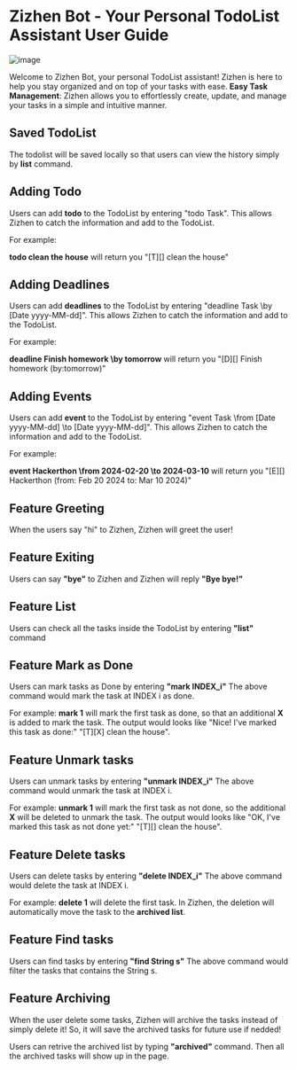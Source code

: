 # Zizhen Bot - Your Personal TodoList Assistant User Guide

![image](https://github.com/YuZizhen/ip/assets/105737133/14ee5aa6-82ae-4561-b431-b6f0d295a7d8)

Welcome to Zizhen Bot, your personal TodoList assistant! Zizhen is here to help you stay organized and on top of your tasks with ease.
**Easy Task Management**: Zizhen allows you to effortlessly create, update, and manage your tasks in a simple and intuitive manner.

## Saved TodoList

The todolist will be saved locally so that users can view the history simply by **list** command.

## Adding Todo

Users can add **todo** to the TodoList by entering "todo Task".
This allows Zizhen to catch the information and add to the TodoList.

For example:

**todo clean the house** will return you "[T][] clean the house"

## Adding Deadlines

Users can add **deadlines** to the TodoList by entering "deadline Task \by [Date yyyy-MM-dd]".
This allows Zizhen to catch the information and add to the TodoList.

For example:

**deadline Finish homework \by tomorrow** will return you "[D][] Finish homework (by:tomorrow)"

## Adding Events

Users can add **event** to the TodoList by entering "event Task \from [Date yyyy-MM-dd] \to [Date yyyy-MM-dd]".
This allows Zizhen to catch the information and add to the TodoList.

For example:

**event Hackerthon \from 2024-02-20 \to 2024-03-10** will return you "[E][] Hackerthon (from: Feb 20 2024 to: Mar 10 2024)"

## Feature Greeting

When the users say "hi" to Zizhen, Zizhen will greet the user!

## Feature Exiting

Users can say **"bye"** to Zizhen and Zizhen will reply **"Bye bye!"**


## Feature List

Users can check all the tasks inside the TodoList by entering **"list"** command

## Feature Mark as Done

Users can mark tasks as Done by entering **"mark INDEX_i"**
The above command would mark the task at INDEX i as done.

For example:
**mark 1** will mark the first task as done, so that an additional **X** is added to mark the task.
The output would looks like
"Nice! I've marked this task as done:"
"[T][X] clean the house".

## Feature Unmark tasks

Users can unmark tasks by entering **"unmark INDEX_i"**
The above command would unmark the task at INDEX i.

For example:
**unmark 1** will mark the first task as not done, so the additional **X** will be deleted to unmark the task.
The output would looks like
"OK, I've marked this task as not done yet:"
"[T][] clean the house".

## Feature Delete tasks

Users can delete tasks by entering **"delete INDEX_i"**
The above command would delete the task at INDEX i.

For example:
**delete 1** will delete the first task.
In Zizhen, the deletion will automatically move the task to the **archived list**.

## Feature Find tasks

Users can find tasks by entering **"find String s"**
The above command would filter the tasks that contains the String s.

## Feature Archiving

When the user delete some tasks, Zizhen will archive the tasks instead of simply delete it!
So, it will save the archived tasks for future use if nedded!

Users can retrive the archived list by typing **"archived"** command.
Then all the archived tasks will show up in the page.
